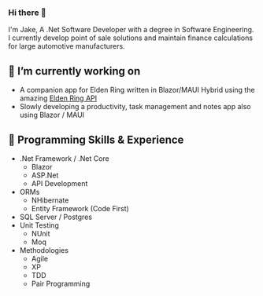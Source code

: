 ### Hi there 👋

I'm Jake, A .Net Software Developer with a degree in Software Engineering. I currently develop point of sale solutions and maintain finance calculations for large automotive manufacturers.

## 🔧 I’m currently working on
- A companion app for Elden Ring written in Blazor/MAUI Hybrid using the amazing [Elden Ring API](https://docs.eldenring.fanapis.com/)
- Slowly developing a productivity, task management and notes app also using Blazor / MAUI
 
## 🧠 Programming Skills & Experience
* .Net Framework / .Net Core
    * Blazor
    * ASP.Net
    * API Development
* ORMs
    * NHibernate
    * Entity Framework (Code First)
* SQL Server / Postgres
* Unit Testing
    * NUnit
    * Moq
* Methodologies
    * Agile
    * XP
    * TDD
    * Pair Programming

